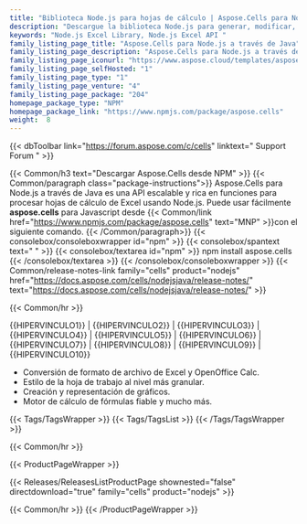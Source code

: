 ```yaml
---
title: "Biblioteca Node.js para hojas de cálculo | Aspose.Cells para Node.js"
description: "Descargue la biblioteca Node.js para generar, modificar, convertir y renderizar hojas de cálculo de Excel usando Node.js sin necesidad de Microsoft Excel."
keywords: "Node.js Excel Library, Node.js Excel API "
family_listing_page_title: "Aspose.Cells para Node.js a través de Java"
family_listing_page_description: "Aspose.Cells para Node.js a través de Java es una API de procesamiento de hojas de cálculo de Excel que permite a los desarrolladores emplear la capacidad de leer, escribir y manipular hojas de cálculo de Excel a través de Node.js."
family_listing_page_iconurl: "https://www.aspose.cloud/templates/aspose/App_Themes/V3/images/cells/272x272/aspose_cells-for-nodejs.png"
family_listing_page_selfHosted: "1"
family_listing_page_type: "1"
family_listing_page_venture: "4"
family_listing_page_package: "204"
homepage_package_type: "NPM"
homepage_package_link: "https://www.npmjs.com/package/aspose.cells"
weight:  8
---
```


{{< dbToolbar link="https://forum.aspose.com/c/cells" linktext=" Support Forum " >}}

{{< Common/h3 text="Descargar Aspose.Cells desde NPM"  >}}
{{< Common/paragraph class="package-instructions">}}
Aspose.Cells para Node.js a través de Java es una API escalable y rica en funciones para procesar hojas de cálculo de Excel usando Node.js.
Puede usar fácilmente <b>aspose.cells</b> para Javascript desde
{{< Common/link href="https://www.npmjs.com/package/aspose.cells" text="MNP"  >}}con el siguiente comando.
{{< /Common/paragraph>}}
{{< consolebox/consoleboxwrapper id="npm" >}}
   {{< consolebox/spantext text=" " >}}
   {{< consolebox/textarea id="npm" >}} npm install aspose.cells {{< /consolebox/textarea >}}
{{< /consolebox/consoleboxwrapper >}}
{{< Common/release-notes-link family="cells" product="nodejs" href="https://docs.aspose.com/cells/nodejsjava/release-notes/" text="https://docs.aspose.com/cells/nodejsjava/release-notes/"  >}}

{{< Common/hr >}}

{{HIPERVINCULO1}} | {{HIPERVINCULO2}} | {{HIPERVINCULO3}} | {{HIPERVINCULO4}} | {{HIPERVINCULO5}} | {{HIPERVINCULO6}} | {{HIPERVINCULO7}} | {{HIPERVINCULO8}} | {{HIPERVINCULO9}} | {{HIPERVINCULO10}}


- Conversión de formato de archivo de Excel y OpenOffice Calc.
- Estilo de la hoja de trabajo al nivel más granular.
- Creación y representación de gráficos.
- Motor de cálculo de fórmulas fiable y mucho más.

{{< Tags/TagsWrapper >}}
{{< Tags/TagsList >}}
{{< /Tags/TagsWrapper >}}

{{< Common/hr >}}

{{< ProductPageWrapper >}}

<!-- ReleasesListProductPage-->

{{< Releases/ReleasesListProductPage shownested="false"  directdownload="true" family="cells" product="nodejs" >}}

<!-- /ReleasesListProductPage-->

{{< Common/hr >}}
{{< /ProductPageWrapper >}}

